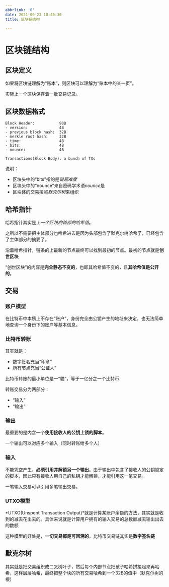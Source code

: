 ```yaml
---
abbrlink: '0'
date: 2021-09-23 10:46:36
title: 区块链结构

---
```

# 区块链结构

## 区块定义

如果将区块链理解为“账本”，则区块可以理解为“账本中的某一页”。

实际上一个区块保存着一批交易记录。

## 区块数据格式
```
Block Header:           90B
- version:              4B
- previous block hash:  32B
- merkle root hash:     32B
- time:                 4B
- bits:                 4B
- nounce:               4B

Transactions(Block Body): a bunch of TXs
```

说明：
- 区块头中的“bits”指的是*谜题难度*
- 区块头中的“nounce”来自密码学术语*nounce*是
- 区块体的交易按照*默克尔树*来组织

## 哈希指针
哈希指针其实是*上一个区块的首部的哈希值*。

之所以不需要把主体部分也哈希进去是因为头部包含了默克尔树哈希了，已经包含了主体部分的摘要了。

沿着哈希指针，链条的上最新的节点最终可以找到最初的节点。最初的节点就是**创世区块**

“创世区块”的内容是**完全静态不变的**，也即其哈希值不变的，且**其哈希值是公开的**。


## 交易
### 账户模型
在比特币中本质上不存在“账户”，身份完全由公钥产生的地址来决定，也无法简单地查询一个身份下的账户等基本信息。

### 比特币转账
其实就是：
- 数字签名充当“印章”
- 所有节点充当“公证人”

比特币转账的最小单位是一“聪”，等于一亿分之一个比特币

转账交易分为两部分：
- “输入”
- “输出”

### 输出
最重要的是内含一个**使用接收人的公钥上锁的脚本**。

一个输出可以对应多个输入（同时转账给多个人）

### 输入
不能凭空产生，**必须引用并解锁另一个输出**。由于输出中包含了接收人的公钥锁定的脚本，因此只有接收人用自己的私钥才能解锁，才能引用这一笔交易。

一笔输入交易可以引用多笔输出交易。

### UTXO模型
*UTXO(Unspent Transaction Output)*就是计算某账户余额的方法，其实就是收到的减去花出去的。具体来说就是计算用户拥有的输入交易的总数额减去输出出去的数额

这种模型的好处是，**一切交易都是可回溯的**，比特币交易链其实是**数字签名链**

## 默克尔树
其实就是把交易组织成二叉树叶子，然后每个内部节点把孩子哈希拼接起来再哈希，这样层层哈希，最终把整个块的所有交易哈希到一个32B的值中（默克尔树的根）
